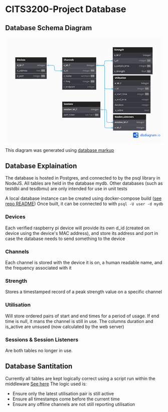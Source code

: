 # CITS3200-Project Database

## Database Schema Diagram
![RRMS Database Diagram](RRMS_WebServer_database.png)

This diagram was generated using [database markup](https://github.com/Aifert/CITS3200-Project/blob/main/webserver/database/RRMS_webserver.dbml)

## Database Explaination
The database is hosted in Postgres, and connected to by the psql library in NodeJS.
All tables are held in the database mydb.
Other databases (such as testdbi and tesdbmu) are only intended for use in unit tests

A local database instance can be created using docker-compose build ([see repo README](https://github.com/Aifert/CITS3200-Project/blob/main/README.md))
Once built, it can be connected to with `psql -U user -d mydb`

### Devices
Each verified raspberry pi device will provide its own d_id (created on device using the device's MAC address), and store its address and port in case the database needs to send something to the device

### Channels
Each channel is stored with the device it is on, a human readable name, and the frequency associated with it

### Strength
Stores a timestamped record of a peak strength value on a specific channel

### Utilisation
Will store ordered pairs of start and end times for a period of usage. If end time is null, it mans the channel is still in use. The columns duration and is_active are unsused (now calculated by the web server)

### Sessions & Session Listeners
Are both tables no longer in use.


## Database Santitation
Currently all tables are kept logically correct using a script run within the middleware [See here](https://github.com/Aifert/CITS3200-Project/blob/main/backend/model_utils.js#L537)
The logic used is:
 - Ensure only the latest utilisation pair is still active
 - Ensure all timestamps come before the current time
 - Ensure any offline channels are not still reporting utilisation
